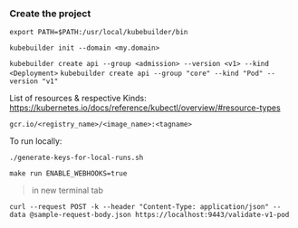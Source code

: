 ### Create the project

`export PATH=$PATH:/usr/local/kubebuilder/bin`

`kubebuilder init --domain <my.domain>`

`kubebuilder create api --group <admission> --version <v1> --kind <Deployment>`
`kubebuilder create api --group "core" --kind "Pod" --version "v1"`


List of resources & respective Kinds:
https://kubernetes.io/docs/reference/kubectl/overview/#resource-types

`gcr.io/<registry_name>/<image_name>:<tagname>`

To run locally:

`./generate-keys-for-local-runs.sh`

`make run ENABLE_WEBHOOKS=true`

> in new terminal tab 

`curl --request POST -k --header "Content-Type: application/json" --data @sample-request-body.json https://localhost:9443/validate-v1-pod` 